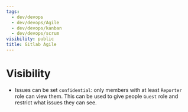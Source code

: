 ```yaml
---
tags:
  - dev/devops
  - dev/devops/Agile
  - dev/devops/kanban
  - dev/devops/scrum
visibility: public
title: Gitlab Agile
---
```


# Visibility

- Issues can be set `confidential`: only members with at least `Reporter` role can view them. This can be used to give people `Guest` role and restrict what issues they can see.
